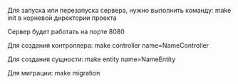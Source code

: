 Для запуска или перезапуска сервера, нужно выполнить команду:
        make init
в корневой директории проекта

Сервер будет работать на порте 8080

Для создания контроллера:
        make controller name=NameController

Для создания сущности:
        make entity name=NameEntity

Для миграции:
        make migration